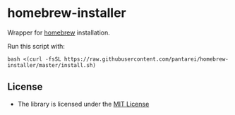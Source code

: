 homebrew-installer
==================

Wrapper for [homebrew](https://github.com/Homebrew/homebrew) installation.

Run this script with:

    bash <(curl -fsSL https://raw.githubusercontent.com/pantarei/homebrew-installer/master/install.sh)

License
-------

-   The library is licensed under the [MIT
    License](http://opensource.org/licenses/MIT)
